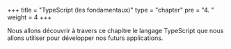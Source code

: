+++
title = "TypeScript (les fondamentaux)"
type = "chapter"
pre = "4. "
weight = 4 
+++

Nous allons découvrir à travers ce chapitre le langage TypeScript que nous allons utiliser pour développer nos futurs applications.